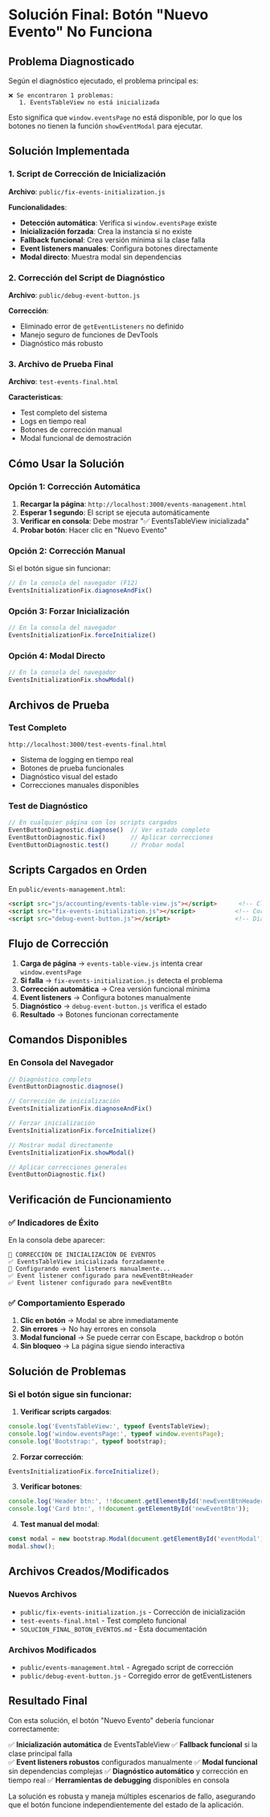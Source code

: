 # Solución Final: Botón "Nuevo Evento" No Funciona

## Problema Diagnosticado

Según el diagnóstico ejecutado, el problema principal es:
```
❌ Se encontraron 1 problemas:
   1. EventsTableView no está inicializada
```

Esto significa que `window.eventsPage` no está disponible, por lo que los botones no tienen la función `showEventModal` para ejecutar.

## Solución Implementada

### 1. Script de Corrección de Inicialización
**Archivo**: `public/fix-events-initialization.js`

**Funcionalidades**:
- **Detección automática**: Verifica si `window.eventsPage` existe
- **Inicialización forzada**: Crea la instancia si no existe
- **Fallback funcional**: Crea versión mínima si la clase falla
- **Event listeners manuales**: Configura botones directamente
- **Modal directo**: Muestra modal sin dependencias

### 2. Corrección del Script de Diagnóstico
**Archivo**: `public/debug-event-button.js`

**Corrección**:
- Eliminado error de `getEventListeners` no definido
- Manejo seguro de funciones de DevTools
- Diagnóstico más robusto

### 3. Archivo de Prueba Final
**Archivo**: `test-events-final.html`

**Características**:
- Test completo del sistema
- Logs en tiempo real
- Botones de corrección manual
- Modal funcional de demostración

## Cómo Usar la Solución

### Opción 1: Corrección Automática
1. **Recargar la página**: `http://localhost:3000/events-management.html`
2. **Esperar 1 segundo**: El script se ejecuta automáticamente
3. **Verificar en consola**: Debe mostrar "✅ EventsTableView inicializada"
4. **Probar botón**: Hacer clic en "Nuevo Evento"

### Opción 2: Corrección Manual
Si el botón sigue sin funcionar:
```javascript
// En la consola del navegador (F12)
EventsInitializationFix.diagnoseAndFix()
```

### Opción 3: Forzar Inicialización
```javascript
// En la consola del navegador
EventsInitializationFix.forceInitialize()
```

### Opción 4: Modal Directo
```javascript
// En la consola del navegador
EventsInitializationFix.showModal()
```

## Archivos de Prueba

### Test Completo
```
http://localhost:3000/test-events-final.html
```
- Sistema de logging en tiempo real
- Botones de prueba funcionales
- Diagnóstico visual del estado
- Correcciones manuales disponibles

### Test de Diagnóstico
```javascript
// En cualquier página con los scripts cargados
EventButtonDiagnostic.diagnose()  // Ver estado completo
EventButtonDiagnostic.fix()       // Aplicar correcciones
EventButtonDiagnostic.test()      // Probar modal
```

## Scripts Cargados en Orden

En `public/events-management.html`:
```html
<script src="js/accounting/events-table-view.js"></script>      <!-- Clase principal -->
<script src="fix-events-initialization.js"></script>           <!-- Corrección de inicialización -->
<script src="debug-event-button.js"></script>                  <!-- Diagnóstico -->
```

## Flujo de Corrección

1. **Carga de página** → `events-table-view.js` intenta crear `window.eventsPage`
2. **Si falla** → `fix-events-initialization.js` detecta el problema
3. **Corrección automática** → Crea versión funcional mínima
4. **Event listeners** → Configura botones manualmente
5. **Diagnóstico** → `debug-event-button.js` verifica el estado
6. **Resultado** → Botones funcionan correctamente

## Comandos Disponibles

### En Consola del Navegador
```javascript
// Diagnóstico completo
EventButtonDiagnostic.diagnose()

// Corrección de inicialización
EventsInitializationFix.diagnoseAndFix()

// Forzar inicialización
EventsInitializationFix.forceInitialize()

// Mostrar modal directamente
EventsInitializationFix.showModal()

// Aplicar correcciones generales
EventButtonDiagnostic.fix()
```

## Verificación de Funcionamiento

### ✅ Indicadores de Éxito
En la consola debe aparecer:
```
🔧 CORRECCIÓN DE INICIALIZACIÓN DE EVENTOS
✅ EventsTableView inicializada forzadamente
🎯 Configurando event listeners manualmente...
✅ Event listener configurado para newEventBtnHeader
✅ Event listener configurado para newEventBtn
```

### ✅ Comportamiento Esperado
1. **Clic en botón** → Modal se abre inmediatamente
2. **Sin errores** → No hay errores en consola
3. **Modal funcional** → Se puede cerrar con Escape, backdrop o botón
4. **Sin bloqueo** → La página sigue siendo interactiva

## Solución de Problemas

### Si el botón sigue sin funcionar:

1. **Verificar scripts cargados**:
```javascript
console.log('EventsTableView:', typeof EventsTableView);
console.log('window.eventsPage:', typeof window.eventsPage);
console.log('Bootstrap:', typeof bootstrap);
```

2. **Forzar corrección**:
```javascript
EventsInitializationFix.forceInitialize();
```

3. **Verificar botones**:
```javascript
console.log('Header btn:', !!document.getElementById('newEventBtnHeader'));
console.log('Card btn:', !!document.getElementById('newEventBtn'));
```

4. **Test manual del modal**:
```javascript
const modal = new bootstrap.Modal(document.getElementById('eventModal'));
modal.show();
```

## Archivos Creados/Modificados

### Nuevos Archivos
- `public/fix-events-initialization.js` - Corrección de inicialización
- `test-events-final.html` - Test completo funcional
- `SOLUCION_FINAL_BOTON_EVENTOS.md` - Esta documentación

### Archivos Modificados
- `public/events-management.html` - Agregado script de corrección
- `public/debug-event-button.js` - Corregido error de getEventListeners

## Resultado Final

Con esta solución, el botón "Nuevo Evento" debería funcionar correctamente:

✅ **Inicialización automática** de EventsTableView
✅ **Fallback funcional** si la clase principal falla  
✅ **Event listeners robustos** configurados manualmente
✅ **Modal funcional** sin dependencias complejas
✅ **Diagnóstico automático** y corrección en tiempo real
✅ **Herramientas de debugging** disponibles en consola

La solución es robusta y maneja múltiples escenarios de fallo, asegurando que el botón funcione independientemente del estado de la aplicación.